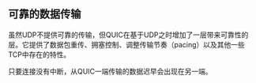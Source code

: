 ## 可靠的数据传输‎

虽然UDP不提供可靠的传输，但QUIC在基于UDP之时增加了一层带来可靠性的层。它提供了数据包重传、拥塞控制、调整传输节奏（pacing）以及其他一些TCP中存在的特性。

只要连接没有中断，从QUIC一端传输的数据迟早会出现在另一端。

